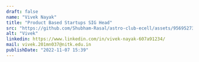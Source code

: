 ```yaml
---
draft: false
name: "Vivek Nayak"
title: "Product Based Startups SIG Head"
src: "https://github.com/Shubham-Rasal/astro-club-ecell/assets/95695273/45b85314-7438-425f-9403-c82225d85a24"
alt: "Vivek"
linkedin: https://www.linkedin.com/in/vivek-nayak-607a91234/
mail: vivek.201mn037@nitk.edu.in
publishDate: "2022-11-07 15:39"
---
```

